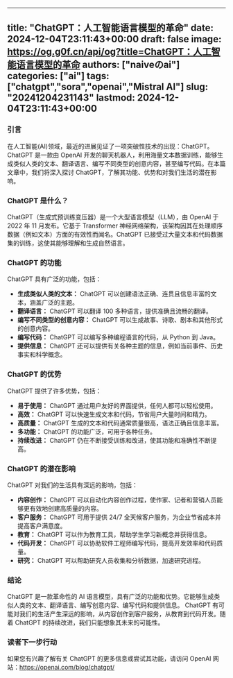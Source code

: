 
---
title: "ChatGPT：人工智能语言模型的革命"
date: 2024-12-04T23:11:43+00:00
draft: false
image: https://og.g0f.cn/api/og?title=ChatGPT：人工智能语言模型的革命
authors: ["naiveのai"]
categories: ["ai"]
tags: ["chatgpt","sora","openai","Mistral AI"]
slug: "20241204231143"
lastmod: 2024-12-04T23:11:43+00:00
---
### 引言

在人工智能(AI)领域，最近的进展见证了一项突破性技术的出现：ChatGPT。ChatGPT 是一款由 OpenAI 开发的聊天机器人，利用海量文本数据训练，能够生成类似人类的文本、翻译语言、编写不同类型的创意内容，甚至编写代码。在本篇文章中，我们将深入探讨 ChatGPT，了解其功能、优势和对我们生活的潜在影响。

### ChatGPT 是什么？

ChatGPT（生成式预训练变压器）是一个大型语言模型（LLM），由 OpenAI 于 2022 年 11 月发布。它基于 Transformer 神经网络架构，该架构因其在处理顺序数据（例如文本）方面的有效性而闻名。ChatGPT 已接受过大量文本和代码数据集的训练，这使其能够理解和生成自然语言。

### ChatGPT 的功能

ChatGPT 具有广泛的功能，包括：

- **生成类似人类的文本：** ChatGPT 可以创建语法正确、连贯且信息丰富的文本，涵盖广泛的主题。
- **翻译语言：** ChatGPT 可以翻译 100 多种语言，提供准确且流畅的翻译。
- **编写不同类型的创意内容：** ChatGPT 可以生成故事、诗歌、剧本和其他形式的创意内容。
- **编写代码：** ChatGPT 可以编写多种编程语言的代码，从 Python 到 Java。
- **提供信息：** ChatGPT 还可以提供有关各种主题的信息，例如当前事件、历史事实和科学概念。

### ChatGPT 的优势

ChatGPT 提供了许多优势，包括：

- **易于使用：** ChatGPT 通过用户友好的界面提供，任何人都可以轻松使用。
- **高效：** ChatGPT 可以快速生成文本和代码，节省用户大量时间和精力。
- **高质量：** ChatGPT 生成的文本和代码通常质量很高，语法正确且信息丰富。
- **多功能：** ChatGPT 的功能广泛，可用于各种任务。
- **持续改进：** ChatGPT 仍在不断接受训练和改进，使其功能和准确性不断提高。

### ChatGPT 的潜在影响

ChatGPT 对我们的生活具有深远的影响，包括：

- **内容创作：** ChatGPT 可以自动化内容创作过程，使作家、记者和营销人员能够更有效地创建高质量的内容。
- **客户服务：** ChatGPT 可用于提供 24/7 全天候客户服务，为企业节省成本并提高客户满意度。
- **教育：** ChatGPT 可以作为教育工具，帮助学生学习新概念并获得信息。
- **代码开发：** ChatGPT 可以协助软件工程师编写代码，提高开发效率和代码质量。
- **研究：** ChatGPT 可以帮助研究人员收集和分析数据，加速研究进程。

### 结论

ChatGPT 是一款革命性的 AI 语言模型，具有广泛的功能和优势。它能够生成类似人类的文本、翻译语言、编写创意内容、编写代码和提供信息。 ChatGPT 有可能对我们的生活产生深远的影响，从内容创作到客户服务，从教育到代码开发。随着 ChatGPT 的持续改进，我们只能想象其未来的可能性。

### 读者下一步行动

如果您有兴趣了解有关 ChatGPT 的更多信息或尝试其功能，请访问 OpenAI 网站：https://openai.com/blog/chatgpt/